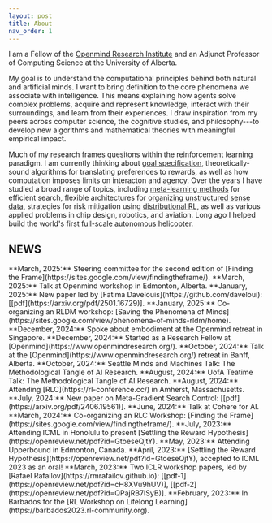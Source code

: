 ```yaml
---
layout: post
title: About
nav_order: 1
---
```

<!-- <img src="/assets/img/profile.png" alt="Profile" width="200" height="250" style="float: left;"> -->

I am a Fellow of the [Openmind Research Institute](https://www.openmindresearch.org/) and an Adjunct Professor of Computing Science at the University of Alberta.

My goal is to understand the computational principles behind both natural and artificial minds. I want to bring definition to the core phenomena we associate with intelligence. This means explaining how agents solve complex problems, acquire and represent knowledge, interact with their surroundings, and learn from their experiences. I draw inspiration from my peers across computer science, the cognitive studies, and philosophy---to develop new algorithms and mathematical theories with meaningful empirical impact.

<!-- I strive for my work to have both empirical and philosphical value.  -->
<!-- I want to articulate how the phenomena we associate with intelligence can be unified under a core set of concepts and laws.  -->
<!-- I want to articulate the concepts and laws that explain core phenomena we associate with intelligence. -->
<!-- Furthermore, I want to understand how such concepts inform scientific models that can be tested. -->
<!-- My research uses algorithms and mathematical theory, and I draw inspiraction from my peers across computer science, cognitive studies, and philosophy.  -->

Much of my research frames quesitons within the reinforcement learning paradigm. I am currently thinking about [goal specification](https://proceedings.mlr.press/v202/bowling23a/bowling23a.pdf), theoretically-sound algorithms for translating preferences to rewards, as well as how computation imposes limits on interacton and agency. Over the years I have studied a broad range of topics, including [meta-learning methods](https://arxiv.org/pdf/2406.19561) for efficient search, flexible architectures for [organizing unstructured sense data](https://arxiv.org/pdf/2106.09776), strategies for risk mitigation using [distributional RL](https://proceedings.mlr.press/v119/martin20a/martin20a.pdf), as well as various applied problems in chip design, robotics, and aviation. Long ago I helped build the world's first [full-scale autonomous helicopter](https://vtol.org/awards-and-contests/vertical-flight-society-award-winners?awardID=5).   

<h2 class="content-listing-header sans">NEWS</h2>
**March, 2025:** Steering committee for the second edition of [Finding the Frame](https://sites.google.com/view/findingtheframe/).  
**March, 2025:** Talk at Openmind workshop in Edmonton, Alberta.  
**January, 2025:** New paper led by [Fatima Davelouis](https://github.com/daveloui): [[pdf](https://arxiv.org/pdf/2501.16729)].  
**January, 2025:** Co-organizing an RLDM workshop: [Saving the Phenomena of Minds](https://sites.google.com/view/phenomena-of-minds-rldm/home).  
**December, 2024:** Spoke about embodiment at the Openmind retreat in Singapore.  
**December, 2024:** Started as a Research Fellow at [Openmind](https://www.openmindresearch.org/).  
**October, 2024:** Talk at the [Openmind](https://www.openmindresearch.org/) retreat in Banff, Alberta.  
**October, 2024:** Seattle Minds and Machines Talk: The Methodological Tangle of AI Research.  
**August, 2024:** UofA Teatime Talk: The Methodological Tangle of AI Research.  
**August, 2024:** Attending [RLC](https://rl-conference.cc/) in Amherst, Massachusetts.  
**July, 2024:** New paper on Meta-Gradient Search Control: [[pdf](https://arxiv.org/pdf/2406.19561)].  
**June, 2024:** Talk at Cohere for AI.  
**March, 2024:** Co-organizing an RLC Workshop: [Finding the Frame](https://sites.google.com/view/findingtheframe/).  
**July, 2023:** Attending ICML in Honolulu to present [Settling the Reward Hypothesis](https://openreview.net/pdf?id=GtoeseQjtY).  
**May, 2023:** Attending Upperbound in Edmonton, Canada.  
**April, 2023:** [Settling the Reward Hypothesis](https://openreview.net/pdf?id=GtoeseQjtY), accepted to ICML 2023 as an oral!  
**March, 2023:** Two ICLR workshop papers, led by [Rafael Rafailov](https://rmrafailov.github.io): [[pdf-1](https://openreview.net/pdf?id=cH8XVu9hUV)], [[pdf-2](https://openreview.net/pdf?id=QPajRB7ISyB)].  
**February, 2023:** In Barbados for the [RL Workshop on Lifelong Learning](https://barbados2023.rl-community.org).